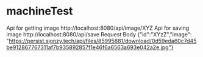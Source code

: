 # machineTest
Api for getting image http://localhost:8080/api/image/XYZ
Api for saving image http://localhost:8080/api/save
Request Body 
{"id":"XYzZ","image": "https://persist.signzy.tech/api/files/85995881/download/0d59eda60c7d45be912867767311af7b935892857f1e46f6a6563a693e042a2e.jpg"}
